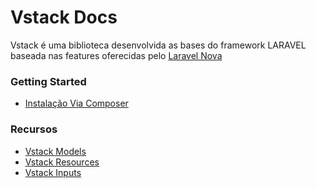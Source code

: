 # Vstack Docs 

Vstack é uma biblioteca desenvolvida as bases do framework LARAVEL baseada nas features oferecidas pelo [Laravel Nova](https://nova.laravel.com/docs/)

### Getting Started
- [Instalação Via Composer](docs/INSTALATION.md)

### Recursos
- [Vstack Models](docs/MODELS.md)
- [Vstack Resources](docs/RESOURCES.md)
- [Vstack Inputs](docs/INPUTS.md)
